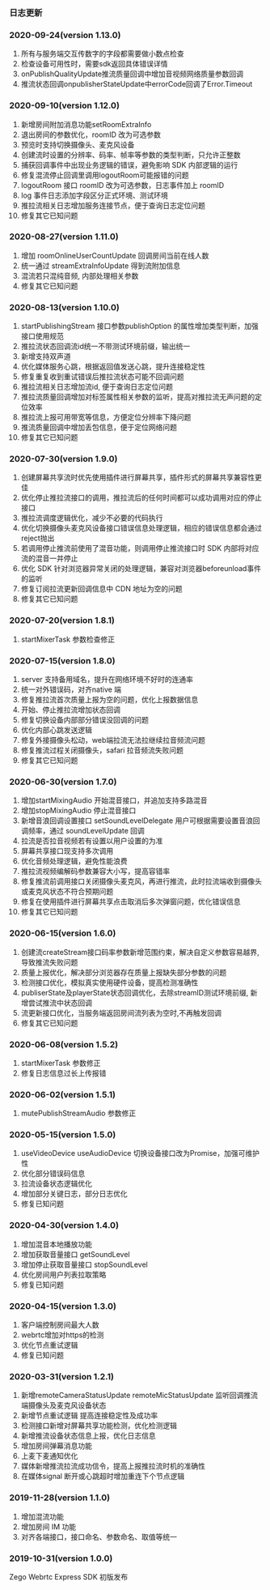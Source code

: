 ### 日志更新

### 2020-09-24(version 1.13.0)
 1. 所有与服务端交互传数字的字段都需要做小数点检查
 2. 检查设备可用性时，需要sdk返回具体错误详情
 3. onPublishQualityUpdate推流质量回调中增加音视频网络质量参数回调
 4. 推流状态回调onpublisherStateUpdate中errorCode回调了Error.Timeout
 
### 2020-09-10(version 1.12.0)
 1. 新增房间附加消息功能setRoomExtraInfo
 2. 退出房间的参数优化，roomID 改为可选参数
 3. 预览时支持切换摄像头、麦克风设备
 4. 创建流时设置的分辨率、码率、帧率等参数的类型判断，只允许正整数
 5. 捕获回调事件中出现业务逻辑的错误，避免影响 SDK 内部逻辑的运行
 6. 修复混流停止回调里调用logoutRoom可能报错的问题
 7. logoutRoom 接口 roomID 改为可选参数，日志事件加上 roomID
 8. log 事件日志添加字段区分正式环境、测试环境
 9. 推拉流相关日志增加服务连接节点，便于查询日志定位问题
 10. 修复其它已知问题

### 2020-08-27(version 1.11.0)
 1. 增加 roomOnlineUserCountUpdate 回调房间当前在线人数
 2. 统一通过 streamExtraInfoUpdate 得到流附加信息
 3. 混流若只混纯音频, 内部处理相关参数
 4. 修复其它已知问题

### 2020-08-13(version 1.10.0)
 1. startPublishingStream 接口参数publishOption 的属性增加类型判断，加强接口使用规范
 2. 推拉流状态回调流id统一不带测试环境前缀，输出统一
 3. 新增支持双声道
 4. 优化媒体服务心跳，根据返回值发送心跳，提升连接稳定性
 5. 修复重复收到重试错误后推拉流状态可能不回调问题
 6. 推拉流相关日志增加流id, 便于查询日志定位问题
 7. 推拉流质量回调增加对标签属性相关参数的监听，提高对推拉流无声问题的定位效率
 8. 推拉流上报可用带宽等信息，方便定位分辨率下降问题
 9. 推流质量回调中增加丢包信息，便于定位网络问题
 10. 修复其它已知问题

### 2020-07-30(version 1.9.0)
 1. 创建屏幕共享流时优先使用插件进行屏幕共享，插件形式的屏幕共享兼容性更佳
 2. 优化停止推拉流接口的调用，推拉流后的任何时间都可以成功调用对应的停止接口
 3. 推拉流调度逻辑优化，减少不必要的代码执行
 4. 优化切换摄像头麦克风设备接口错误信息处理逻辑，相应的错误信息都会通过reject抛出
 5. 若调用停止推流前使用了混音功能，则调用停止推流接口时 SDK 内部将对应流的混音一并停止
 6. 优化 SDK 针对浏览器异常关闭的处理逻辑，兼容对浏览器beforeunload事件的监听
 7. 修复订阅拉流更新回调信息中 CDN 地址为空的问题
 8. 修复其它已知问题
 
### 2020-07-20(version 1.8.1)
 1. startMixerTask 参数检查修正
 
### 2020-07-15(version 1.8.0)
 1. server 支持备用域名，提升在网络环境不好时的连通率
 2. 统一对外错误码，对齐native 端
 3. 修复推拉流首次质量上报为空的问题，优化上报数据信息
 4. 开始、停止推拉流增加状态回调
 5. 修复切换设备内部部分错误没回调的问题
 6. 优化内部心跳发送逻辑
 7. 修复外接摄像头松动，web端拉流无法拉继续拉音频流问题
 8. 修复推流过程关闭摄像头，safari 拉音频流失败问题
 9. 修复其它已知问题

### 2020-06-30(version 1.7.0)
 1. 增加startMixingAudio 开始混音接口，并追加支持多路混音
 2. 增加stopMixingAudio 停止混音接口
 3. 新增音浪回调设置接口 setSoundLevelDelegate 用户可根据需要设置音浪回调频率，通过 soundLevelUpdate 回调
 4. 拉流是否拉音视频若有设置以用户设置的为准
 5. 屏幕共享接口现支持多次调用
 6. 优化音频处理逻辑，避免性能浪费
 7. 推拉流视频编解码参数兼容大小写，提高容错率
 8. 修复推流前调用接口关闭摄像头麦克风，再进行推流，此时拉流端收到摄像头或麦克风状态不符合预期问题
 9. 修复在使用插件进行屏幕共享点击取消后多次弹窗问题，优化错误信息
 10. 修复其它已知问题

### 2020-06-15(version 1.6.0)
 1. 创建流createStream接口码率参数新增范围约束，解决自定义参数容易越界,导致推流失败问题
 2. 质量上报优化，解决部分浏览器存在质量上报缺失部分参数的问题
 3. 检测接口优化，模拟真实使用硬件设备，提高检测准确性
 4. publiserState及playerState状态回调优化，去除streamID测试环境前缀, 新增尝试推流中状态回调
 5. 流更新接口优化，当服务端返回房间流列表为空时,不再触发回调
 6. 修复其它已知问题

### 2020-06-08(version 1.5.2)
 1. startMixerTask 参数修正
 2. 修复日志信息过长上传报错

### 2020-06-02(version 1.5.1)
 1. mutePublishStreamAudio 参数修正

### 2020-05-15(version 1.5.0)
 1. useVideoDevice useAudioDevice 切换设备接口改为Promise，加强可维护性
 2. 优化部分错误码信息
 3. 拉流设备状态逻辑优化
 4. 增加部分关键日志，部分日志优化
 5. 修复已知问题

### 2020-04-30(version 1.4.0)
 1. 增加混音本地播放功能
 2. 增加获取音量接口 getSoundLevel
 3. 增加停止获取音量接口 stopSoundLevel
 4. 优化房间用户列表拉取策略
 5. 修复已知问题

### 2020-04-15(version 1.3.0)

 1. 客户端控制房间最大人数
 2. webrtc增加对https的检测
 3. 优化节点重试逻辑
 4. 修复已知问题

### 2020-03-31(version 1.2.1)

1. 新增remoteCameraStatusUpdate remoteMicStatusUpdate 监听回调推流端摄像头及麦克风设备状态
2. 新增节点重试逻辑 提高连接稳定性及成功率
3. 检测接口新增对屏幕共享功能检测，优化检测逻辑
4. 新增推流设备状态信息上报，优化日志信息
5. 增加房间弹幕消息功能
6. 上麦下麦通知优化
7. 媒体新增推流拉流成功信令，提高上报推拉流时机的准确性
8. 在媒体signal 断开或心跳超时增加重连下个节点逻辑

### 2019-11-28(version 1.1.0)

1. 增加混流功能
2. 增加房间 IM 功能
3. 对齐各端接口，接口命名、参数命名、取值等统一

### 2019-10-31(version 1.0.0)

Zego Webrtc Express SDK 初版发布
